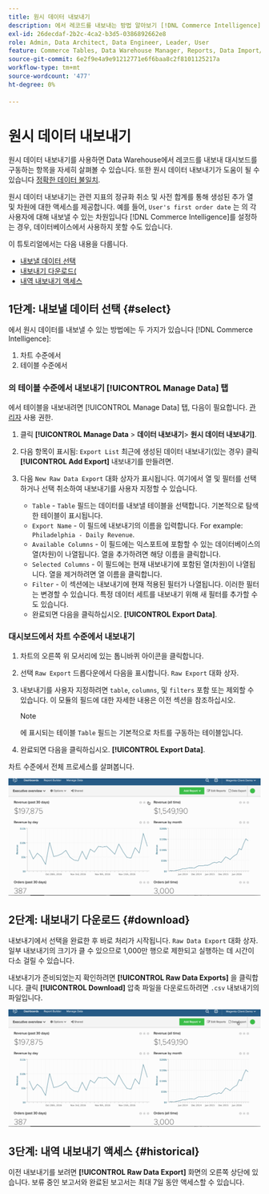 ```yaml
---
title: 원시 데이터 내보내기
description: 에서 레코드를 내보내는 방법 알아보기 [!DNL Commerce Intelligence] Data Warehouse을 통해 대시보드를 구동하는 항목을 자세히 살펴볼 수 있습니다.
exl-id: 26decdaf-2b2c-4ca2-b3d5-0386892662e8
role: Admin, Data Architect, Data Engineer, Leader, User
feature: Commerce Tables, Data Warehouse Manager, Reports, Data Import/Export
source-git-commit: 6e2f9e4a9e91212771e6f6baa8c2f8101125217a
workflow-type: tm+mt
source-wordcount: '477'
ht-degree: 0%

---
```


# 원시 데이터 내보내기

원시 데이터 내보내기를 사용하면 Data Warehouse에서 레코드를 내보내 대시보드를 구동하는 항목을 자세히 살펴볼 수 있습니다. 또한 원시 데이터 내보내기가 도움이 될 수 있습니다 [정확한 데이터 불일치](https://experienceleague.adobe.com/docs/commerce-knowledge-base/kb/troubleshooting/miscellaneous/using-data-exports-to-pinpoint-discrepancies.html).

원시 데이터 내보내기는 관련 지표의 정규화 취소 및 사전 합계를 통해 생성된 추가 열 및 차원에 대한 액세스를 제공합니다. 예를 들어, `User's first order date` 는 의 각 사용자에 대해 내보낼 수 있는 차원입니다 [!DNL Commerce Intelligence]를 설정하는 경우, 데이터베이스에서 사용하지 못할 수도 있습니다.

이 튜토리얼에서는 다음 내용을 다룹니다.

* [내보낼 데이터 선택](#select)
* [내보내기 다운로드(](#download)
* [내역 내보내기 액세스](#historical)

## 1단계: 내보낼 데이터 선택 {#select}

에서 원시 데이터를 내보낼 수 있는 방법에는 두 가지가 있습니다 [!DNL Commerce Intelligence]:

1. 차트 수준에서
1. 테이블 수준에서

### 의 테이블 수준에서 내보내기 [!UICONTROL Manage Data] 탭

에서 테이블을 내보내려면 [!UICONTROL Manage Data] 탭, 다음이 필요합니다. [관리자](../administrator/user-management/user-management.md) 사용 권한.

1. 클릭 **[!UICONTROL Manage Data** > **&#x200B;데이터 내보내기&#x200B;**> **원시 데이터 내보내기]**.
1. 다음 항목이 표시됨: `Export List` 최근에 생성된 데이터 내보내기(있는 경우) 클릭 **[!UICONTROL Add Export]** 내보내기를 만들려면.
1. 다음 `New Raw Data Export` 대화 상자가 표시됩니다. 여기에서 열 및 필터를 선택하거나 선택 취소하여 내보내기를 사용자 지정할 수 있습니다.

   * `Table` - `Table` 필드는 데이터를 내보낼 테이블을 선택합니다. 기본적으로 탐색한 테이블이 표시됩니다.
   * `Export Name` - 이 필드에 내보내기의 이름을 입력합니다. For example: `Philadelphia - Daily Revenue`.
   * `Available Columns` - 이 필드에는 익스포트에 포함할 수 있는 데이터베이스의 열(차원)이 나열됩니다. 열을 추가하려면 해당 이름을 클릭합니다.
   * `Selected Columns` - 이 필드에는 현재 내보내기에 포함된 열(차원)이 나열됩니다. 열을 제거하려면 열 이름을 클릭합니다.
   * `Filter` - 이 섹션에는 내보내기에 현재 적용된 필터가 나열됩니다. 이러한 필터는 변경할 수 있습니다. 특정 데이터 세트를 내보내기 위해 새 필터를 추가할 수도 있습니다.
   * 완료되면 다음을 클릭하십시오. **[!UICONTROL Export Data]**.

### 대시보드에서 차트 수준에서 내보내기

1. 차트의 오른쪽 위 모서리에 있는 톱니바퀴 아이콘을 클릭합니다.

1. 선택 `Raw Export` 드롭다운에서 다음을 표시합니다. `Raw Export` 대화 상자.

1. 내보내기를 사용자 지정하려면 `table`, `columns`, 및 `filters` 포함 또는 제외할 수 있습니다. 이 모듈의 필드에 대한 자세한 내용은 이전 섹션을 참조하십시오.

   >[!NOTE]
   >
   >에 표시되는 테이블 `Table` 필드는 기본적으로 차트를 구동하는 테이블입니다.

1. 완료되면 다음을 클릭하십시오. **[!UICONTROL Export Data]**.

차트 수준에서 전체 프로세스를 살펴봅니다.

![](../assets/Chart-level_export.gif)

## 2단계: 내보내기 다운로드 {#download}

내보내기에서 선택을 완료한 후 바로 처리가 시작됩니다. `Raw Data Export` 대화 상자. 일부 내보내기의 크기가 클 수 있으므로 1,000만 행으로 제한되고 실행하는 데 시간이 다소 걸릴 수 있습니다.

내보내기가 준비되었는지 확인하려면 **[!UICONTROL Raw Data Exports]** 을 클릭합니다. 클릭 **[!UICONTROL Download]** 압축 파일을 다운로드하려면 `.csv` 내보내기의 파일입니다.

![](../assets/Downloading_export.gif)

## 3단계: 내역 내보내기 액세스 {#historical}

이전 내보내기를 보려면 **[!UICONTROL Raw Data Export]** 화면의 오른쪽 상단에 있습니다. 보류 중인 보고서와 완료된 보고서는 최대 7일 동안 액세스할 수 있습니다.
